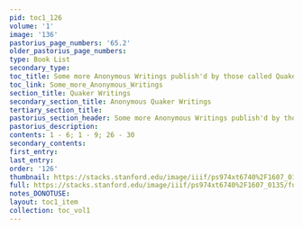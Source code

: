 ```yaml
---
pid: toc1_126
volume: '1'
image: '136'
pastorius_page_numbers: '65.2'
older_pastorius_page_numbers: 
type: Book List
secondary_type: 
toc_title: Some more Anonymous Writings publish'd by those called Quakers
toc_link: Some_more_Anonymous_Writings
section_title: Quaker Writings
secondary_section_title: Anonymous Quaker Writings
tertiary_section_title: 
pastorius_section_header: Some more Anonymous Writings publish'd by those called Quakers
pastorius_description: 
contents: 1 - 6; 1 - 9; 26 - 30
secondary_contents: 
first_entry: 
last_entry: 
order: '126'
thumbnail: https://stacks.stanford.edu/image/iiif/ps974xt6740%2F1607_0135/full/100,/0/default.jpg
full: https://stacks.stanford.edu/image/iiif/ps974xt6740%2F1607_0135/full/full/0/default.jpg
notes_DONOTUSE: 
layout: toc1_item
collection: toc_vol1
---
```

